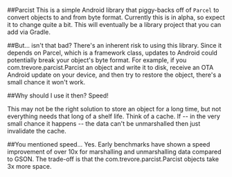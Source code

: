 ##Parcist
This is a simple Android library that piggy-backs off of `Parcel` to convert objects to and from byte format.  Currently this is in alpha, so expect it to change quite a bit.  This will eventually be a library project that you can add via Gradle.

##But... isn't that bad?
There's an inherent risk to using this library.  Since it depends on Parcel, which is a framework class, updates to Android could potentially break your object's byte format.  For example, if you com.trevore.parcist.Parcist an object and write it to disk, receive an OTA Android update on your device, and then try to restore the object, there's a small chance it won't work.

##Why should I use it then?
Speed!

This may not be the right solution to store an object for a long time, but not everything needs that long of a shelf life.  Think of a cache.  If -- in the very small chance it happens -- the data can't be unmarshalled then just invalidate the cache.

##You mentioned speed...
Yes.  Early benchmarks have shown a speed improvement of over 10x for marshalling and unmarshalling data compared to GSON.  The trade-off is that the com.trevore.parcist.Parcist objects take 3x more space.